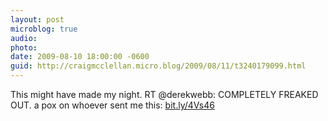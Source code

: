 ```yaml
---
layout: post
microblog: true
audio: 
photo: 
date: 2009-08-10 18:00:00 -0600
guid: http://craigmcclellan.micro.blog/2009/08/11/t3240179099.html
---
```

This might have made my night. RT @derekwebb: COMPLETELY FREAKED OUT. a pox on whoever sent me this: [bit.ly/4Vs46](http://bit.ly/4Vs46)
